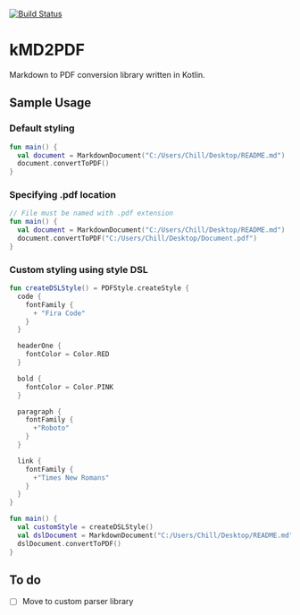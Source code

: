 [![Build Status](https://travis-ci.org/woojiahao/kMD2PDF.svg?branch=master)](https://travis-ci.org/woojiahao/kMD2PDF)

# kMD2PDF
Markdown to PDF conversion library written in Kotlin.

## Sample Usage
### Default styling
```kotlin
fun main() {
  val document = MarkdownDocument("C:/Users/Chill/Desktop/README.md")
  document.convertToPDF()
}
```

### Specifying .pdf location
```kotlin
// File must be named with .pdf extension
fun main() {
  val document = MarkdownDocument("C:/Users/Chill/Desktop/README.md")
  document.convertToPDF("C:/Users/Chill/Desktop/Document.pdf")
}
```

### Custom styling using style DSL
```kotlin
fun createDSLStyle() = PDFStyle.createStyle {
  code {
    fontFamily {
      + "Fira Code"
    }
  }

  headerOne {
    fontColor = Color.RED
  }

  bold {
    fontColor = Color.PINK
  }

  paragraph {
    fontFamily {
      +"Roboto"
    }
  }

  link {
    fontFamily {
      +"Times New Romans"
    }
  }
}

fun main() {
  val customStyle = createDSLStyle()
  val dslDocument = MarkdownDocument("C:/Users/Chill/Desktop/README.md", customStyle)
  dslDocument.convertToPDF()
}
```

## To do
* [ ] Move to custom parser library 